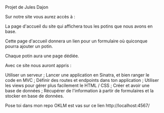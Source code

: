 Projet de Jules Dajon


Sur notre site vous aurez accès à :

La page d'accueil du site qui affichera tous les potins que nous avons en base.

Cette page d'accueil donnera un lien pour un formulaire où quiconque pourra ajouter un potin.

Chaque potin aura une page dédiée.


Avec ce site nous auront appris :

Utiliser un serveur ;
Lancer une application en Sinatra, et bien ranger le code en MVC ;
Définir des routes et endpoints dans ton application ;
Utiliser les views pour gérer plus facilement le HTML / CSS ;
Créer et avoir une base de données ;
Récupérer de l'information à partir de formulaires et la stocker en base de données.

Pose toi dans mon repo OKLM est vas sur ce lien http://localhost:4567/
